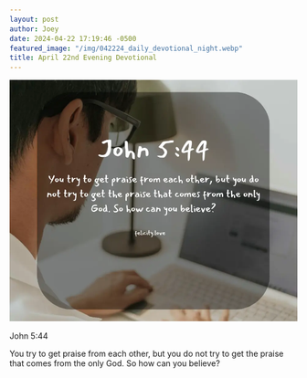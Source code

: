 ```yaml
---
layout: post
author: Joey
date: 2024-04-22 17:19:46 -0500
featured_image: "/img/042224_daily_devotional_night.webp"
title: April 22nd Evening Devotional
---
```


[![April 22nd 2024 - Evening Devotional](/img/042224_daily_devotional_night.webp)](/img/042224_daily_devotional_night.webp)

John 5:44

 You try to get praise from each other, but you do not try to get the praise that comes from the only God. So how can you believe?